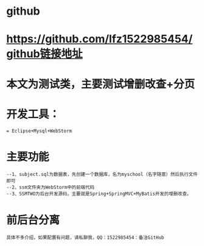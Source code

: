 # github
# https://github.com/lfz1522985454/github链接地址
# 本文为测试类，主要测试增删改查+分页
# 开发工具：
    = Eclipse+Mysql+WebStorm
# 主要功能
    
    --1、subject.sql为数据表，先创建一个数据库，名为myschool（名字随意）然后执行文件即可
    --2、ssm文件夹为WebStorm中的前端代码
    --3、SSMTWO为后台开发源码，主要就是Spring+SpringMVC+MyBatis开发的增删改查。
    
# 前后台分离
    具体不多介绍，如果配置有问题，请私聊我，QQ：1522985454：备注GitHub
